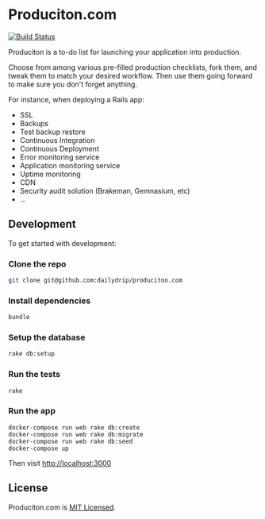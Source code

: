 # Produciton.com

[![Build Status](https://semaphoreci.com/api/v1/dailydrip/produciton-com/branches/master/badge.svg)](https://semaphoreci.com/dailydrip/produciton-com)

Produciton is a to-do list for launching your application into production.

Choose from among various pre-filled production checklists, fork them, and tweak
them to match your desired workflow. Then use them going forward to make sure
you don't forget anything.

For instance, when deploying a Rails app:

- SSL
- Backups
- Test backup restore
- Continuous Integration
- Continuous Deployment
- Error monitoring service
- Application monitoring service
- Uptime monitoring
- CDN
- Security audit solution (Brakeman, Gemnasium, etc)
- ...

## Development

To get started with development:

### Clone the repo

```sh
git clone git@github.com:dailydrip/produciton.com
```

### Install dependencies

```sh
bundle
```

### Setup the database

```sh
rake db:setup
```

### Run the tests

```sh
rake
```

### Run the app

```docker build .
docker-compose run web rake db:create
docker-compose run web rake db:migrate
docker-compose run web rake db:seed
docker-compose up
```

Then visit <http://localhost:3000>

## License

Produciton.com is [MIT Licensed](./LICENSE).
